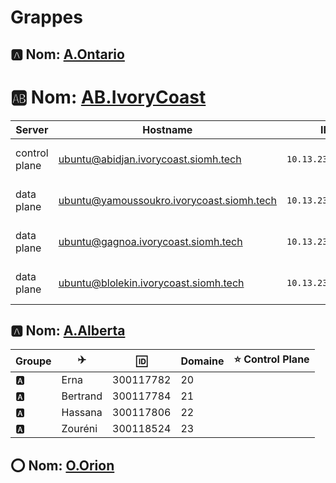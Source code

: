 # Grappes


## :a: Nom: [A.Ontario](../A.Ontario)

# :ab: Nom: [AB.IvoryCoast](../AB.IvoryCoast)

| Server           | Hostname                                 |  IP               | Specs                 |
|------------------|------------------------------------------|-------------------|-----------------------|
| control plane    |ubuntu@abidjan.ivorycoast.siomh.tech      | `10.13.237.43/24` | 64GB Ram,      16cpus |
| data plane       |ubuntu@yamoussoukro.ivorycoast.siomh.tech | `10.13.237.44/24` | 64GB Ram,      16cpus |
| data plane       |ubuntu@gagnoa.ivorycoast.siomh.tech       | `10.13.237.45/24` | 64GB Ram,      16cpus |
| data plane       |ubuntu@blolekin.ivorycoast.siomh.tech     | `10.13.237.46/24` | 64GB Ram,      16cpus |


## :a: Nom: [A.Alberta](../A.Alberta)

| Groupe |:airplane:|:id:  |Domaine      |:star: Control Plane |
|--------|-----------|------|---------------------|--------------|
|:a:|Erna|300117782|20||
|:a:|Bertrand|300117784|21||
|:a:|Hassana|300117806|22||
|:a:|Zouréni|300118524|23||

## :o: Nom: [O.Orion](../O.Orion)

